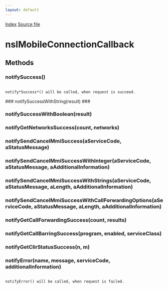 ```yaml
---
layout: default
---
```

<div id='links'><a href="../index.html">Index</a>
<a href="http://dxr.mozilla.org/mozilla-central/source/dom/mobileconnection/interfaces/nsIMobileConnectionService.idl">Source file</a>
</div>

# nsIMobileConnectionCallback #

## Methods ##

### notifySuccess() ###
<code>  
notify*Success*() will be called, when request is succeed.  
  
</code>
### notifySuccessWithString(result) ###

### notifySuccessWithBoolean(result) ###

### notifyGetNetworksSuccess(count, networks) ###

### notifySendCancelMmiSuccess(aServiceCode, aStatusMessage) ###

### notifySendCancelMmiSuccessWithInteger(aServiceCode, aStatusMessage, aAdditionalInformation) ###

### notifySendCancelMmiSuccessWithStrings(aServiceCode, aStatusMessage, aLength, aAdditionalInformation) ###

### notifySendCancelMmiSuccessWithCallForwardingOptions(aServiceCode, aStatusMessage, aLength, aAdditionalInformation) ###

### notifyGetCallForwardingSuccess(count, results) ###

### notifyGetCallBarringSuccess(program, enabled, serviceClass) ###

### notifyGetClirStatusSuccess(n, m) ###

### notifyError(name, message, serviceCode, additionalInformation) ###
<code>  
notifyError() will be called, when request is failed.  
  
</code>